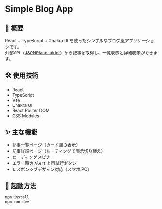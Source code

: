 # Simple Blog App

## 📖 概要
React + TypeScript + Chakra UI を使ったシンプルなブログ風アプリケーションです。  
外部API（[JSONPlaceholder](https://jsonplaceholder.typicode.com/)）から記事を取得し、一覧表示と詳細表示ができます。

## 🛠 使用技術
- React
- TypeScript
- Vite
- Chakra UI
- React Router DOM
- CSS Modules

## ✨ 主な機能
- 記事一覧ページ（カード風の表示）
- 記事詳細ページ（ルーティングで表示切り替え）
- ローディングスピナー
- エラー時の `Alert` と再試行ボタン
- レスポンシブデザイン対応（スマホ/PC）

## 🚀 起動方法

```bash
npm install
npm run dev
